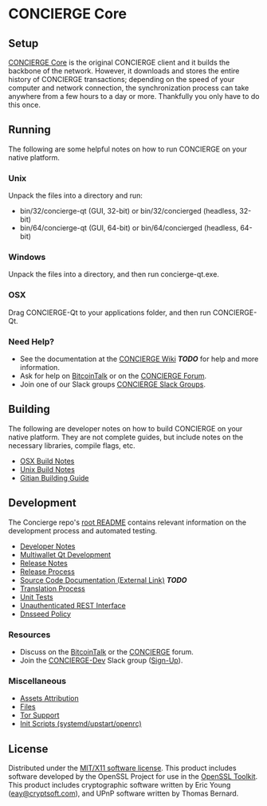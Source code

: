 CONCIERGE Core
=====================

Setup
---------------------
[CONCIERGE Core](http://concierge.org/wallet) is the original CONCIERGE client and it builds the backbone of the network. However, it downloads and stores the entire history of CONCIERGE transactions; depending on the speed of your computer and network connection, the synchronization process can take anywhere from a few hours to a day or more. Thankfully you only have to do this once.

Running
---------------------
The following are some helpful notes on how to run CONCIERGE on your native platform.

### Unix

Unpack the files into a directory and run:

- bin/32/concierge-qt (GUI, 32-bit) or bin/32/concierged (headless, 32-bit)
- bin/64/concierge-qt (GUI, 64-bit) or bin/64/concierged (headless, 64-bit)

### Windows

Unpack the files into a directory, and then run concierge-qt.exe.

### OSX

Drag CONCIERGE-Qt to your applications folder, and then run CONCIERGE-Qt.

### Need Help?

* See the documentation at the [CONCIERGE Wiki](https://en.bitcoin.it/wiki/Main_Page) ***TODO***
for help and more information.
* Ask for help on [BitcoinTalk](https://bitcointalk.org/index.php?topic=1262920.0) or on the [CONCIERGE Forum](http://forum.concierge.org/).
* Join one of our Slack groups [CONCIERGE Slack Groups](https://concierge.org/slack-logins/).

Building
---------------------
The following are developer notes on how to build CONCIERGE on your native platform. They are not complete guides, but include notes on the necessary libraries, compile flags, etc.

- [OSX Build Notes](build-osx.md)
- [Unix Build Notes](build-unix.md)
- [Gitian Building Guide](gitian-building.md)

Development
---------------------
The Concierge repo's [root README](https://github.com/CONCIERGE-Project/CONCIERGE/blob/master/README.md) contains relevant information on the development process and automated testing.

- [Developer Notes](developer-notes.md)
- [Multiwallet Qt Development](multiwallet-qt.md)
- [Release Notes](release-notes.md)
- [Release Process](release-process.md)
- [Source Code Documentation (External Link)](https://dev.visucore.com/bitcoin/doxygen/) ***TODO***
- [Translation Process](translation_process.md)
- [Unit Tests](unit-tests.md)
- [Unauthenticated REST Interface](REST-interface.md)
- [Dnsseed Policy](dnsseed-policy.md)

### Resources

* Discuss on the [BitcoinTalk](https://bitcointalk.org/index.php?topic=1262920.0) or the [CONCIERGE](http://forum.concierge.org/) forum.
* Join the [CONCIERGE-Dev](https://concierge-dev.slack.com/) Slack group ([Sign-Up](https://concierge-dev.herokuapp.com/)).

### Miscellaneous
- [Assets Attribution](assets-attribution.md)
- [Files](files.md)
- [Tor Support](tor.md)
- [Init Scripts (systemd/upstart/openrc)](init.md)

License
---------------------
Distributed under the [MIT/X11 software license](http://www.opensource.org/licenses/mit-license.php).
This product includes software developed by the OpenSSL Project for use in the [OpenSSL Toolkit](https://www.openssl.org/). This product includes
cryptographic software written by Eric Young ([eay@cryptsoft.com](mailto:eay@cryptsoft.com)), and UPnP software written by Thomas Bernard.
